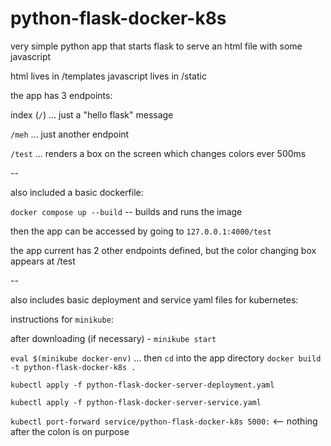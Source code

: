 # python-flask-docker-k8s

very simple python app that starts flask to serve an html file with some javascript

html lives in /templates
javascript lives in /static

the app has 3 endpoints:

index (`/`) ... just a "hello flask" message

`/meh` ... just another endpoint

`/test` ... renders a box on the screen which changes colors ever 500ms

--

also included a basic dockerfile:

`docker compose up --build` -- builds and runs the image

then the app can be accessed by going to `127.0.0.1:4000/test`

the app current has 2 other endpoints defined, but the color changing box appears at /test

--

also includes basic deployment and service yaml files for kubernetes:

instructions for `minikube`:

after downloading (if necessary) - `minikube start`

`eval $(minikube docker-env)` ... then `cd` into the app directory
`docker build -t python-flask-docker-k8s .`

`kubectl apply -f python-flask-docker-server-deployment.yaml`

`kubectl apply -f python-flask-docker-server-service.yaml`

`kubectl port-forward service/python-flask-docker-k8s 5000:` <-- nothing after the colon is on purpose

